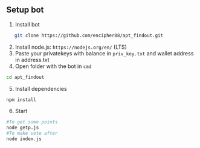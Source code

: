 ## Setup bot
1) Install bot
```bash
   git clone https://github.com/encipher88/apt_findout.git
```
2) Install node.js: `https://nodejs.org/en/` (LTS)
3) Paste your privatekeys with balance in `priv_key.txt` and wallet address in address.txt
4) Open folder with the bot in `cmd`
```bash
cd apt_findout
```
5) Install dependencies
```bash
npm install
```
6) Start
```bash
#To get some points
node getp.js
#To make vote after
node index.js
```

